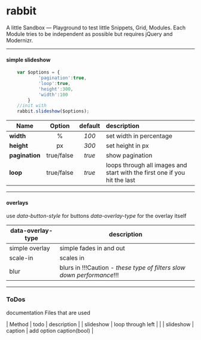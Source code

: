 rabbit
======
A little Sandbox — Playground to test little Snippets, Grid, Modules. Each Module tries to be independent as possible but requires jQuery and Modernizr.

---

#### simple slideshow

```javascript
	var $options = {
	  		'pagination':true,
	  		'loop':true,
	  		'height':300,
	  		'width':100
	  	}
	//init with
	rabbit.slideshow($options);
```



| Name          | Option       | default| description |
| ------------- |:------------:| :-----:| :-------|
| **width**     | %            | *100*  | set width in percentage   |
| **height**    | px           | *300*  | set height in px   |
| **pagination**| true/false   | *true* | show pagination  |
| **loop**      | true/false   | *true* | loops through all images and start with the first one if you hit the last  |

---

#### overlays
use *data-button-style* for buttons
*data-overlay-type* for the overlay itself

| data-overlay-type | description |
| --- | --- |
| simple overlay | simple fades in and out |
| scale-in | scales in |
| blur | blurs in !!!Caution - *these type of filters slow down performance*!!! |


---

### ToDos
documentation
Files that are used

| Method | todo | description |
| slideshow | loop through left |  |
| slideshow | caption | add option caption(bool) |
